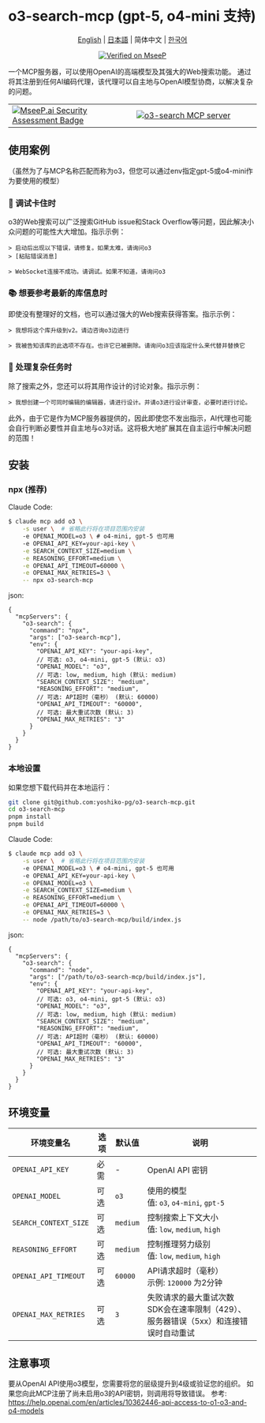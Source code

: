 # o3-search-mcp (gpt-5, o4-mini 支持)

<div align="center">
  <p><a href="./README.md">English</a> | <a href="./README.ja.md">日本語</a> | 简体中文 | <a href="./README.ko.md">한국어</a></p>

[![Verified on MseeP](https://mseep.ai/badge.svg)](https://mseep.ai/app/810f04ea-e685-4840-ae20-6a70deb7407a)

</div>


一个MCP服务器，可以使用OpenAI的高端模型及其强大的Web搜索功能。
通过将其注册到任何AI编码代理，该代理可以自主地与OpenAI模型协商，以解决复杂的问题。

<table>
	<tr>
		<td width="50%">
			<a href="https://mseep.ai/app/yoshiko-pg-o3-search-mcp">
<img src="https://mseep.net/pr/yoshiko-pg-o3-search-mcp-badge.png" alt="MseeP.ai Security Assessment Badge" />
</a>
		</td>
		<td width="50%">
			<a href="https://glama.ai/mcp/servers/@yoshiko-pg/o3-search-mcp">
  <img src="https://glama.ai/mcp/servers/@yoshiko-pg/o3-search-mcp/badge" alt="o3-search MCP server" />
</a>
		</td>
	</tr>
</table>

## 使用案例

（虽然为了与MCP名称匹配而称为o3，但您可以通过env指定gpt-5或o4-mini作为要使用的模型）

### 🐛 调试卡住时

o3的Web搜索可以广泛搜索GitHub issue和Stack Overflow等问题，因此解决小众问题的可能性大大增加。指示示例：

```
> 启动后出现以下错误，请修复。如果太难，请询问o3
> [粘贴错误消息]
```
```
> WebSocket连接不成功。请调试。如果不知道，请询问o3
```

### 📚 想要参考最新的库信息时

即使没有整理好的文档，也可以通过强大的Web搜索获得答案。指示示例：

```
> 我想将这个库升级到v2。请边咨询o3边进行
```

```
> 我被告知该库的此选项不存在。也许它已被删除。请询问o3应该指定什么来代替并替换它
```

### 🧩 处理复杂任务时

除了搜索之外，您还可以将其用作设计的讨论对象。指示示例：

```
> 我想创建一个可同时编辑的编辑器，请进行设计。并请o3进行设计审查，必要时进行讨论。
```

此外，由于它是作为MCP服务器提供的，因此即使您不发出指示，AI代理也可能会自行判断必要性并自主地与o3对话。这将极大地扩展其在自主运行中解决问题的范围！

## 安装

### npx (推荐)

Claude Code:

```sh
$ claude mcp add o3 \
	-s user \  # 省略此行将在项目范围内安装
	-e OPENAI_MODEL=o3 \ # o4-mini, gpt-5 也可用
	-e OPENAI_API_KEY=your-api-key \
	-e SEARCH_CONTEXT_SIZE=medium \
	-e REASONING_EFFORT=medium \
	-e OPENAI_API_TIMEOUT=60000 \
	-e OPENAI_MAX_RETRIES=3 \
	-- npx o3-search-mcp
```

json:

```jsonc
{
  "mcpServers": {
    "o3-search": {
      "command": "npx",
      "args": ["o3-search-mcp"],
      "env": {
        "OPENAI_API_KEY": "your-api-key",
        // 可选: o3, o4-mini, gpt-5 (默认: o3)
        "OPENAI_MODEL": "o3",
        // 可选: low, medium, high (默认: medium)
        "SEARCH_CONTEXT_SIZE": "medium",
        "REASONING_EFFORT": "medium",
        // 可选: API超时（毫秒） (默认: 60000)
        "OPENAI_API_TIMEOUT": "60000",
        // 可选: 最大重试次数 (默认: 3)
        "OPENAI_MAX_RETRIES": "3"
      }
    }
  }
}
```

### 本地设置

如果您想下载代码并在本地运行：

```bash
git clone git@github.com:yoshiko-pg/o3-search-mcp.git
cd o3-search-mcp
pnpm install
pnpm build
```

Claude Code:

```sh
$ claude mcp add o3 \
	-s user \  # 省略此行将在项目范围内安装
	-e OPENAI_MODEL=o3 \ # o4-mini, gpt-5 也可用
	-e OPENAI_API_KEY=your-api-key \
	-e OPENAI_MODEL=o3 \
	-e SEARCH_CONTEXT_SIZE=medium \
	-e REASONING_EFFORT=medium \
	-e OPENAI_API_TIMEOUT=60000 \
	-e OPENAI_MAX_RETRIES=3 \
	-- node /path/to/o3-search-mcp/build/index.js
```

json:

```jsonc
{
  "mcpServers": {
    "o3-search": {
      "command": "node",
      "args": ["/path/to/o3-search-mcp/build/index.js"],
      "env": {
        "OPENAI_API_KEY": "your-api-key",
        // 可选: o3, o4-mini, gpt-5 (默认: o3)
        "OPENAI_MODEL": "o3",
        // 可选: low, medium, high (默认: medium)
        "SEARCH_CONTEXT_SIZE": "medium",
        "REASONING_EFFORT": "medium",
        // 可选: API超时（毫秒） (默认: 60000)
        "OPENAI_API_TIMEOUT": "60000",
        // 可选: 最大重试次数 (默认: 3)
        "OPENAI_MAX_RETRIES": "3"
      }
    }
  }
}
```

## 环境变量

| 环境变量名 | 选项 | 默认值 | 说明 |
| --- | --- | --- | --- |
| `OPENAI_API_KEY` | 必需 | - | OpenAI API 密钥 |
| `OPENAI_MODEL` | 可选 | `o3` | 使用的模型<br>值: `o3`, `o4-mini`, `gpt-5` |
| `SEARCH_CONTEXT_SIZE` | 可选 | `medium` | 控制搜索上下文大小<br>值: `low`, `medium`, `high` |
| `REASONING_EFFORT` | 可选 | `medium` | 控制推理努力级别<br>值: `low`, `medium`, `high` |
| `OPENAI_API_TIMEOUT` | 可选 | `60000` | API请求超时（毫秒）<br>示例: `120000` 为2分钟 |
| `OPENAI_MAX_RETRIES` | 可选 | `3` | 失败请求的最大重试次数<br>SDK会在速率限制（429）、服务器错误（5xx）和连接错误时自动重试 |

## 注意事项

要从OpenAI API使用o3模型，您需要将您的层级提升到4级或验证您的组织。
如果您向此MCP注册了尚未启用o3的API密钥，则调用将导致错误。
参考: https://help.openai.com/en/articles/10362446-api-access-to-o1-o3-and-o4-models